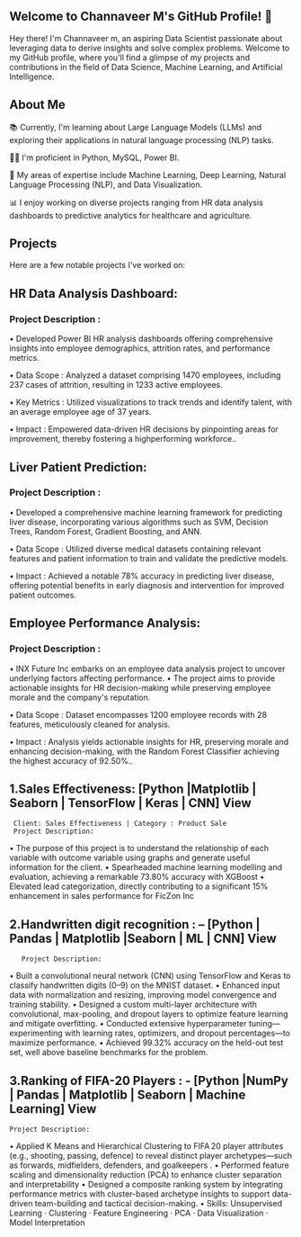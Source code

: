 ## Welcome to Channaveer M's GitHub Profile! 👋
Hey there! I'm Channaveer m, an aspiring Data Scientist passionate about leveraging data to derive insights and solve complex problems. Welcome to my GitHub profile, where you'll find a glimpse of my projects and contributions in the field of Data Science, Machine Learning, and Artificial Intelligence.

## About Me
📚 Currently, I'm learning about Large Language Models (LLMs) and exploring their applications in natural language processing (NLP) tasks.

👨‍💻 I'm proficient in Python, MySQL, Power BI.

🔬 My areas of expertise include Machine Learning, Deep Learning, Natural Language Processing (NLP), and Data Visualization.

📊 I enjoy working on diverse projects ranging from HR data analysis dashboards to predictive analytics for healthcare and agriculture.

## Projects
Here are a few notable projects I've worked on:

## HR Data Analysis Dashboard:
### Project Description : 
• Developed Power BI HR analysis dashboards offering comprehensive insights into employee demographics, attrition rates, and performance metrics.

• Data Scope : Analyzed a dataset comprising 1470 employees, including 237 cases of attrition, resulting in 1233 active employees.

• Key Metrics : Utilized visualizations to track trends and identify talent, with an average employee age of 37 years.

• Impact : Empowered data-driven HR decisions by pinpointing areas for improvement, thereby fostering a highperforming workforce..

## Liver Patient Prediction:
### Project Description :
• Developed a comprehensive machine learning framework for predicting liver disease, incorporating various algorithms such as SVM, Decision Trees, Random Forest, Gradient Boosting, and ANN.

• Data Scope : Utilized diverse medical datasets containing relevant features and patient information to train and validate the predictive models.

• Impact : Achieved a notable 78% accuracy in predicting liver disease, offering potential benefits in early diagnosis and intervention for improved patient outcomes.

## Employee Performance Analysis:
### Project Description : 
• INX Future Inc embarks on an employee data analysis project to uncover underlying factors affecting performance. • The project aims to provide actionable insights for HR decision-making while preserving employee morale and the company's reputation.

• Data Scope : Dataset encompasses 1200 employee records with 28 features, meticulously cleaned for analysis.

• Impact : Analysis yields actionable insights for HR, preserving morale and enhancing decision-making, with the Random Forest Classifier achieving the highest accuracy of 92.50%..

## 1.Sales Effectiveness: [Python |Matplotlib | Seaborn | TensorFlow | Keras | CNN]                                  View
     Client: Sales Effectiveness | Category : Product Sale 
     Project Description: 
•	The purpose of this project is to understand the relationship of each variable with outcome variable using graphs and generate useful information for the client. 
•	Spearheaded machine learning modelling and evaluation, achieving a remarkable 73.80% accuracy with XGBoost 
•	Elevated lead categorization, directly contributing to a significant 15% enhancement in sales performance for FicZon Inc
  
  ## 2.Handwritten digit recognition : – [Python | Pandas | Matplotlib |Seaborn | ML | CNN]                    View 
       Project Description: 
•	Built a convolutional neural network (CNN) using TensorFlow and Keras to classify handwritten digits (0–9) on the MNIST dataset.
•	Enhanced input data with normalization and resizing, improving model convergence and training stability.
•	Designed a custom multi-layer architecture with convolutional, max-pooling, and dropout layers to optimize feature learning and mitigate overfitting.
•	Conducted extensive hyperparameter tuning—experimenting with learning rates, optimizers, and dropout percentages—to maximize performance.
•	Achieved 99.32% accuracy on the held-out test set, well above baseline benchmarks for the problem.

## 3.Ranking of FIFA-20 Players : - [Python |NumPy | Pandas | Matplotlib | Seaborn | Machine Learning]      View
    Project Description:
•	Applied K Means and Hierarchical Clustering to FIFA 20 player attributes (e.g., shooting, passing, defence) to reveal distinct player archetypes—such as forwards, midfielders, defenders, and goalkeepers .
•	Performed feature scaling and dimensionality reduction (PCA) to enhance cluster separation and interpretability 
•	Designed a composite ranking system by integrating performance metrics with cluster-based archetype insights to support data-driven team-building and tactical decision-making.
•	Skills: Unsupervised Learning · Clustering · Feature Engineering · PCA · Data Visualization · Model Interpretation


